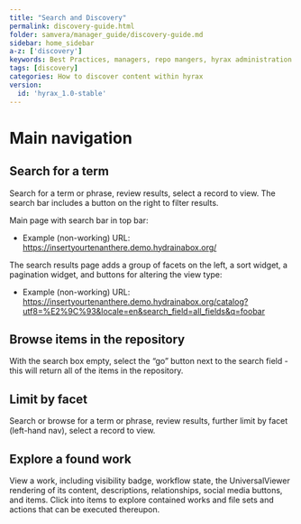 ```yaml
---
title: "Search and Discovery"
permalink: discovery-guide.html
folder: samvera/manager_guide/discovery-guide.md
sidebar: home_sidebar
a-z: ['discovery']
keywords: Best Practices, managers, repo mangers, hyrax administration
tags: [discovery]
categories: How to discover content within hyrax
version:
  id: 'hyrax_1.0-stable'
---
```


# Main navigation

## Search for a term
Search for a term or phrase, review results, select a record to view. The search bar includes a button on the right to filter results.

Main page with search bar in top bar:

- Example (non-working) URL: https://insertyourtenanthere.demo.hydrainabox.org/

The search results page adds a group of facets on the left, a sort widget, a pagination widget, and buttons for altering the view type:

- Example (non-working) URL: https://insertyourtenanthere.demo.hydrainabox.org/catalog?utf8=%E2%9C%93&locale=en&search_field=all_fields&q=foobar

## Browse items in the repository
With the search box empty, select the “go” button next to the search field - this will return all of the items in the repository.

## Limit by facet
Search or browse for a term or phrase, review results, further limit by facet (left-hand nav), select a record to view.

## Explore a found work
View a work, including visibility badge, workflow state, the UniversalViewer rendering of its content, descriptions, relationships, social media buttons, and items. Click into items to explore contained works and file sets and actions that can be executed thereupon.
